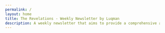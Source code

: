 ```yaml
---
permalink: /
layout: home
title: The Revelations - Weekly Newsletter by Luqman
description: A weekly newsletter that aims to provide a comprehensive and concise overview of various topics in the world of entrepreneurship, technology, finance, and beyond. This newsletter is also available as a YouTube video series, uploaded weekly. Written in Markdown, with custom HTML templates.
---
```



